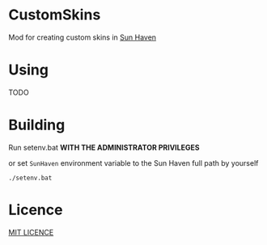 # CustomSkins

Mod for creating custom skins in [Sun Haven](https://store.steampowered.com/app/1432860/Sun_Haven/)

# Using

TODO

# Building

Run setenv.bat **WITH THE ADMINISTRATOR PRIVILEGES** 

or set `SunHaven` environment variable to the Sun Haven full path by yourself
```shell
./setenv.bat
```

# Licence

[MIT LICENCE](LICENCE.txt)

